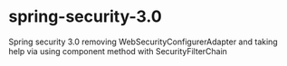 # spring-security-3.0
Spring security 3.0 removing WebSecurityConfigurerAdapter and taking help via using component method with SecurityFilterChain
